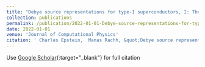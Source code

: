 ```yaml
---
title: "Debye source representations for type-I superconductors, I: The static type I case"
collection: publications
permalink: /publication/2022-01-01-Debye-source-representations-for-type-I-superconductors-I-The-static-type-I-case
date: 2022-01-01
venue: 'Journal of Computational Physics'
citation: ' Charles Epstein,  Manas Rachh, &quot;Debye source representations for type-I superconductors, I: The static type I case.&quot; Journal of Computational Physics, 2022.'
---
```

Use [Google Scholar](https://scholar.google.com/scholar?q=Debye+source+representations+for+type+I+superconductors,+I:+The+static+type+I+case){:target="_blank"} for full citation